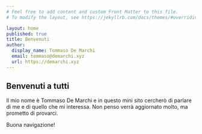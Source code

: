 ```yaml
---
# Feel free to add content and custom Front Matter to this file.
# To modify the layout, see https://jekyllrb.com/docs/themes/#overriding-theme-defaults

layout: home
published: true
title: Benvenuti
author:
  display_name: Tommaso De Marchi
  email: tommaso@demarchi.xyz
  url: https://demarchi.xyz
---
```


## Benvenuti a tutti
Il mio nome è Tommaso De Marchi e in questo mini sito cercherò di parlare di me e di quello che mi interessa. Non penso verrà aggiornato molto, ma prometto di provarci.

Buona navigazione!

